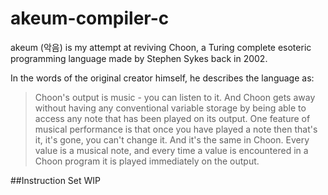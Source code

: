 # akeum-compiler-c
akeum (악음) is my attempt at reviving Choon, a Turing complete esoteric programming language made by Stephen Sykes back in 2002.  

In the words of the original creator himself, he describes the language as:

> Choon's output is music - you can listen to it. And Choon gets away without having any conventional variable storage by
> being able to access any note that has been played on its output. One feature of musical performance is that once you have
> played a note then that's it, it's gone, you can't change it. And it's the same in Choon. Every value is a musical note,
> and every time a value is encountered in a Choon program it is played immediately on the output.

##Instruction Set
WIP
